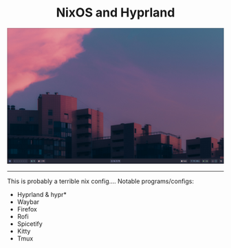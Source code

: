 <h1 align="center">NixOS and Hyprland</h1>
<img src='./images/home.png'>

---

This is probably a terrible nix config....
Notable programs/configs:
- Hyprland & hypr*
- Waybar
- Firefox
- Rofi
- Spicetify
- Kitty
- Tmux
